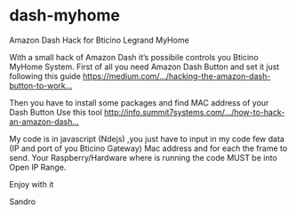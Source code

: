 # dash-myhome
Amazon Dash Hack for Bticino Legrand MyHome

With a small hack of Amazon Dash it’s possibile controls you Bticino MyHome System.
First of all you need Amazon Dash Button and set it just following this guide
https://medium.com/…/hacking-the-amazon-dash-button-to-work…

Then you have to install some packages and find MAC address of your Dash Button
Use this tool
http://info.summit7systems.com/…/how-to-hack-an-amazon-dash…

My code is in javascript (Ndejs) ,you just have to input in my code few data (IP and port of you Bticino Gateway) Mac address and for each the frame to send.
Your Raspberry/Hardware where is running the code MUST be into Open IP Range.

Enjoy with it

Sandro
